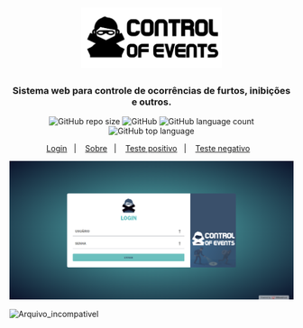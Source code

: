 <h1 align="center"><a><img src="https://github.com/rafaelrodrigopa/Projeto-Web/blob/main/title.svg" width="250"></a></h1>

<h3 align="center">
  Sistema web para controle de ocorrências de furtos, inibições e outros.
</h3>
<p align="center">
<img alt="GitHub repo size" src="https://img.shields.io/github/repo-size/rafaelrodrigopa/rafaelrodrigopa.github.io?style=plastic">

<img alt="GitHub" src="https://img.shields.io/github/license/rafaelrodrigopa/rafaelrodrigopa.github.io?color=blue&style=plastic">

<img alt="GitHub language count" src="https://img.shields.io/github/languages/count/rafaelrodrigopa/rafaelrodrigopa.github.io?style=plastic">

<img alt="GitHub top language" src="https://img.shields.io/github/languages/top/rafaelrodrigopa/rafaelrodrigopa.github.io?style=plastic">

</p>

<p align="center">
  <a href="#positivo" target="-blank">Login</a>&nbsp;&nbsp;&nbsp;|&nbsp;&nbsp;&nbsp;
  <a href="https://rafaelrodrigopa.github.io/sobre.html" traget="_blank">Sobre</a>&nbsp;&nbsp;&nbsp;|&nbsp;&nbsp;&nbsp;
  <a href="#positivo">Teste positivo</a>&nbsp;&nbsp;&nbsp;|&nbsp;&nbsp;&nbsp;
  <a href="#negativo">Teste negativo</a>&nbsp;&nbsp;&nbsp;
</p>

<a name="positivo">![Arquivo_compativel](https://github.com/rafaelrodrigopa/Projeto-Web/blob/main/readme/index.PNG)</a>

<a name="negativo">![Arquivo_incompativel](https://user-images.githubusercontent.com/27809524/82767870-21f3c080-9e01-11ea-8251-b9ad25b781c3.JPG)</a>



